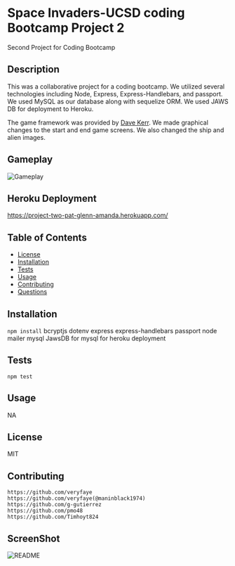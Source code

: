 # Space Invaders-UCSD coding Bootcamp Project 2
Second Project for Coding Bootcamp
## Description
  This was a collaborative project for a coding bootcamp. We utilized several technologies including Node, Express, Express-Handlebars, and passport. We used MySQL as our database along with sequelize ORM. We used JAWS DB for deployment to Heroku. 

  The game framework was provided by [Dave Kerr](https://github.com/dwmkerr/spaceinvaders). We made graphical changes to the start and end game screens. We also changed the ship and alien images. 

  ## Gameplay
 ![Gameplay](public/stylesheets/img/SpaceInvadersVid.gif)

 ## Heroku Deployment
 https://project-two-pat-glenn-amanda.herokuapp.com/

  ## Table of Contents
  * [License](#license)
  * [Installation](#installation)
  * [Tests](#tests)
  * [Usage](#usage)
  * [Contributing](#contributing)
  * [Questions](#questions)
  ## Installation
  ``` npm install ```
    bcryptjs
    dotenv
    express
    express-handlebars
    passport
    node mailer
    mysql
    JawsDB for mysql for heroku deployment
  ## Tests
  ``` npm test ```
  ## Usage
  NA
  ## License
  MIT
  ## Contributing
    https://github.com/veryfaye
    https://github.com/veryfaye(@maninblack1974)
    https://github.com/g-gutierrez
    https://github.com/pmo48
    https://github.com/Timhoyt824
  ## ScreenShot
  ![README](public/stylesheets/img/ScreenShot2.png)
